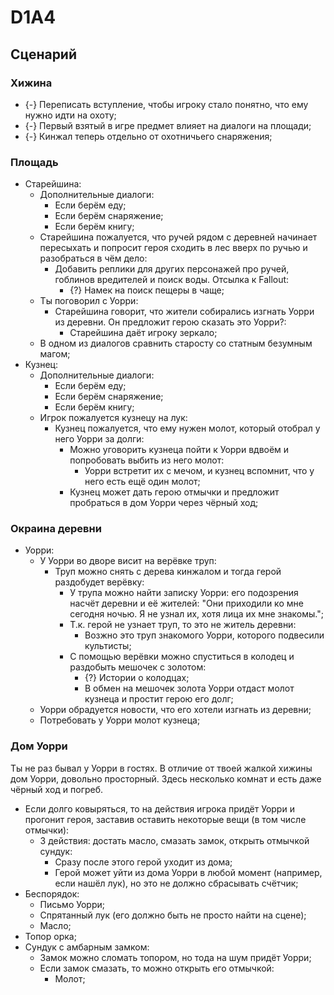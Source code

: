 # D1A4
## Сценарий

### Хижина

  * {-} Переписать вступление, чтобы игроку стало понятно, что ему нужно идти на охоту;
  * {-} Первый взятый в игре предмет влияет на диалоги на площади;
  * {-} Кинжал теперь отдельно от охотничьего снаряжения;

### Площадь

   * Cтарейшина:
      * Дополнительные диалоги:
         * Если берём еду;
         * Если берём снаряжение;
         * Если берём книгу;
      * Старейшина пожалуется, что ручей рядом с деревней начинает пересыхать и попросит героя сходить в лес вверх по ручью и разобраться в чём дело:
         * Добавить реплики для других персонажей про ручей, гоблинов вредителей и поиск воды. Отсылка к Fallout:
            * {?} Намек на поиск пещеры в чаще;
      * Ты поговорил с Уорри:
         * Старейшина говорит, что жители собирались изгнать Уорри из деревни. Он предложит герою сказать это Уорри?:
            * Старейшина даёт игроку зеркало;
      * В одном из диалогов сравнить старосту со статным безумным магом;
   * Кузнец:
      * Дополнительные диалоги:
         * Если берём еду;
         * Если берём снаряжение;
         * Если берём книгу;
      * Игрок пожалуется кузнецу на лук:
         * Кузнец пожалуется, что ему нужен молот, который отобрал у него Уорри за долги:
            * Можно уговорить кузнеца пойти к Уорри вдвоём и попробовать выбить из него молот:
               * Уорри встретит их с мечом, и кузнец вспомнит, что у него есть ещё один молот;
            * Кузнец может дать герою отмычки и предложит пробраться в дом Уорри через чёрный ход;

### Окраина деревни

   * Уорри:
      * У Уорри во дворе висит на верёвке труп:
         * Труп можно снять с дерева кинжалом и тогда герой раздобудет верёвку:
            * У трупа можно найти записку Уорри: его подозрения насчёт деревни и её жителей: "Они приходили ко мне сегодня ночью. Я не узнал их, хотя лица их мне знакомы.";
            * Т.к. герой не узнает труп, то это не житель деревни:
               * Возжно это труп знакомого Уорри, которого подвесили культисты;
            * С помощью верёвки можно спуститься в колодец и раздобыть мешочек с золотом:
               * {?} Истории о колодцах;
               * В обмен на мешочек золота Уорри отдаст молот кузнеца и простит герою его долг;
      * Уорри обрадуется новости, что его хотели изгнать из деревни;
      * Потребовать у Уорри молот кузнеца;

### Дом Уорри
Ты не раз бывал у Уорри в гостях. В отличие от твоей жалкой хижины дом Уорри, довольно просторный. Здесь несколько комнат и есть даже чёрный ход и погреб.

   * Если долго ковыряться, то на действия игрока придёт Уорри и прогонит героя, заставив оставить некоторые вещи (в том числе отмычки):
      * 3 действия: достать масло, смазать замок, открыть отмычкой сундук:
         * Сразу после этого герой уходит из дома;
         * Герой может уйти из дома Уорри в любой момент (например, если нашёл лук), но это не должно сбрасывать счётчик;
   * Беспорядок:
      * Письмо Уорри;
      * Спрятанный лук (его должно быть не просто найти на сцене);
      * Масло;
   * Топор орка;
   * Сундук с амбарным замком:
      * Замок можно сломать топором, но тода на шум придёт Уорри;
      * Если замок смазать, то можно открыть его отмычкой:
         * Молот;
